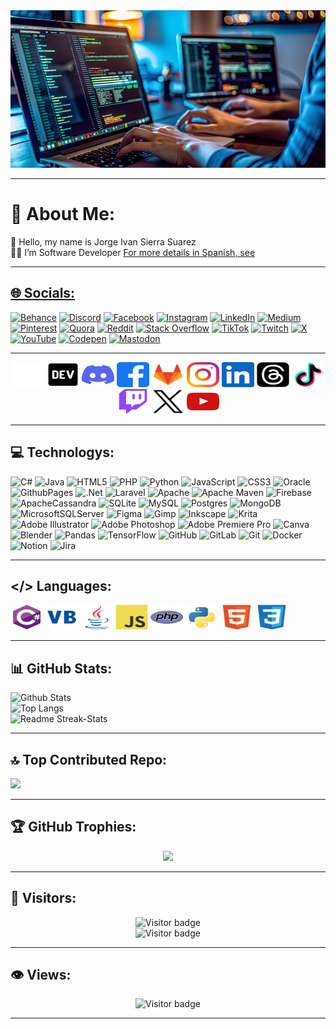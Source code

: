 <div align="center">
<img src="assets/images/techs/jpg/banner/developer.jpg" alt="Banner"/>
</div>

<hr>

# 💫 About Me:
<div align="left">
👋 Hello, my name is Jorge Ivan Sierra Suarez <br>👨‍💻 I’m Software Developer
<a href="README.ES.md" target="_blank">For more details in Spanish, see 
</div>

<hr>

## 🌐 Socials:
[![Behance](https://img.shields.io/badge/Behance-1769ff?logo=behance&logoColor=white)](https://behance.net/jissbossh)
[![Discord](https://img.shields.io/badge/Discord-%237289DA.svg?logo=discord&logoColor=white)](https://discord.gg/jissbossh)
[![Facebook](https://img.shields.io/badge/Facebook-%231877F2.svg?logo=Facebook&logoColor=white)](https://facebook.com/jissbossh)
[![Instagram](https://img.shields.io/badge/Instagram-%23E4405F.svg?logo=Instagram&logoColor=white)](https://instagram.com/jissbossh)
[![LinkedIn](https://img.shields.io/badge/LinkedIn-%230077B5.svg?logo=linkedin&logoColor=white)](https://linkedin.com/in/jissbossh)
[![Medium](https://img.shields.io/badge/Medium-12100E?logo=medium&logoColor=white)](https://medium.com/@jissbossh)
[![Pinterest](https://img.shields.io/badge/Pinterest-%23E60023.svg?logo=Pinterest&logoColor=white)](https://pinterest.com/jissbossh) [![Quora](https://img.shields.io/badge/Quora-%23B92B27.svg?logo=Quora&logoColor=white)](https://quora.com/profile/jissbossh)
[![Reddit](https://img.shields.io/badge/Reddit-%23FF4500.svg?logo=Reddit&logoColor=white)](https://reddit.com/user/jissbossh)
[![Stack Overflow](https://img.shields.io/badge/-Stackoverflow-FE7A16?logo=stack-overflow&logoColor=white)](https://stackoverflow.com/users/jissbossh)
[![TikTok](https://img.shields.io/badge/TikTok-%23000000.svg?logo=TikTok&logoColor=white)](https://tiktok.com/@jissbossh)
[![Twitch](https://img.shields.io/badge/Twitch-%239146FF.svg?logo=Twitch&logoColor=white)](https://twitch.tv/jissbossh)
[![X](https://img.shields.io/badge/X-black.svg?logo=X&logoColor=white)](https://x.com/jissbossh)
[![YouTube](https://img.shields.io/badge/YouTube-%23FF0000.svg?logo=YouTube&logoColor=white)](https://youtube.com/@jissbossh)
[![Codepen](https://img.shields.io/badge/Codepen-000000?style=for-the-badge&logo=codepen&logoColor=white)](https://codepen.io/jissbossh)
[![Mastodon](https://img.shields.io/badge/-MASTODON-%232B90D9?style=for-the-badge&logo=mastodon&logoColor=white)](https://mastodon.social/@jissbossh)

<hr>

<div align="center">
  <a href="https://app.aluracursos.com/user/jissbossh
" target="_blank"><img src="assets/icons/social/svg/alura/default.svg" width="52" height="40" alt="Alura logo"/></a>
  <a href="https://dev.to/jissbossh" target="_blank"><img src="assets/icons/social/svg/devto/default.svg" width="52" height="40" alt="Dev.To logo"/></a>
  <a href="https://discord.gg/JGSBF8UMup
" target="_blank"><img src="assets/icons/social/svg/discord/default.svg" width="52" height="40" alt="Discord logo"/></a>
  <a href="https://www.facebook.com/jissbossh" target="_blank"><img src="assets/icons/social/svg/facebook/default.svg" width="52" height="40" alt="Facebook logo"/></a>
  <a href="https://gitlab.com/jissbossh" target="_blank"><img src="assets/icons/social/svg/gitlab/default.svg" width="52" height="40" alt="GitLab logo"/></a>
  <a href="https://www.instagram.com/jissbossh"><img src="assets/icons/social/svg/instagram/default.svg" width="52" height="40" alt="Instagram logo"/></a>
  <a href="https://www.linkedin.com/in/jissbossh"><img src="assets/icons/social/svg/linkedin/default.svg" width="52" height="40" alt="Linkedin logo"/></a>
  <a href="https://www.threads.net/@jissbossh"><img src="assets/icons/social/svg/threads/default.svg" width="52" height="40" alt="Threads logo"/></a>
  <a href="https://www.tiktok.com/@jissbossh"><img src="assets/icons/social/svg/tiktok/default.svg" width="52" height="40" alt="Tiktok logo"/></a>
  <a href="https://www.twitch.tv/jissbossh"><img src="assets/icons/social/svg/twitch/default.svg" width="52" height="40" alt="Twitch logo"/></a>
  <a href="https://x.com/jissbossh"><img src="assets/icons/social/svg/x/default.svg" width="52" height="40" alt="X logo"/></a>
  <a href="https://www.youtube.com/@jissbossh"><img src="assets/icons/social/svg/youtube/default.svg" width="52" height="40" alt="Youtube logo"/></a>
</div>

<hr>

## 💻 Technologys:
![C#](https://img.shields.io/badge/c%23-%23239120.svg?style=for-the-badge&logo=csharp&logoColor=white)
![Java](https://img.shields.io/badge/java-%23ED8B00.svg?style=for-the-badge&logo=openjdk&logoColor=white)
![HTML5](https://img.shields.io/badge/html5-%23E34F26.svg?style=for-the-badge&logo=html5&logoColor=white)
![PHP](https://img.shields.io/badge/php-%23777BB4.svg?style=for-the-badge&logo=php&logoColor=white)
![Python](https://img.shields.io/badge/python-3670A0?style=for-the-badge&logo=python&logoColor=ffdd54)
![JavaScript](https://img.shields.io/badge/javascript-%23323330.svg?style=for-the-badge&logo=javascript&logoColor=%23F7DF1E)
![CSS3](https://img.shields.io/badge/css3-%231572B6.svg?style=for-the-badge&logo=css3&logoColor=white)
![Oracle](https://img.shields.io/badge/Oracle-F80000?style=for-the-badge&logo=oracle&logoColor=white)
![GithubPages](https://img.shields.io/badge/github%20pages-121013?style=for-the-badge&logo=github&logoColor=white)
![.Net](https://img.shields.io/badge/.NET-5C2D91?style=for-the-badge&logo=.net&logoColor=white)
![Laravel](https://img.shields.io/badge/laravel-%23FF2D20.svg?style=for-the-badge&logo=laravel&logoColor=white)
![Apache](https://img.shields.io/badge/apache-%23D42029.svg?style=for-the-badge&logo=apache&logoColor=white)
![Apache Maven](https://img.shields.io/badge/Apache%20Maven-C71A36?style=for-the-badge&logo=Apache%20Maven&logoColor=white)
![Firebase](https://img.shields.io/badge/firebase-a08021?style=for-the-badge&logo=firebase&logoColor=ffcd34)
![ApacheCassandra](https://img.shields.io/badge/cassandra-%231287B1.svg?style=for-the-badge&logo=apache-cassandra&logoColor=white)
![SQLite](https://img.shields.io/badge/sqlite-%2307405e.svg?style=for-the-badge&logo=sqlite&logoColor=white)
![MySQL](https://img.shields.io/badge/mysql-4479A1.svg?style=for-the-badge&logo=mysql&logoColor=white)
![Postgres](https://img.shields.io/badge/postgres-%23316192.svg?style=for-the-badge&logo=postgresql&logoColor=white)
![MongoDB](https://img.shields.io/badge/MongoDB-%234ea94b.svg?style=for-the-badge&logo=mongodb&logoColor=white)
![MicrosoftSQLServer](https://img.shields.io/badge/Microsoft%20SQL%20Server-CC2927?style=for-the-badge&logo=microsoft%20sql%20server&logoColor=white) ![Figma](https://img.shields.io/badge/figma-%23F24E1E.svg?style=for-the-badge&logo=figma&logoColor=white)
![Gimp](https://img.shields.io/badge/Gimp-657D8B?style=for-the-badge&logo=gimp&logoColor=FFFFFF)
![Inkscape](https://img.shields.io/badge/Inkscape-e0e0e0?style=for-the-badge&logo=inkscape&logoColor=080A13)
![Krita](https://img.shields.io/badge/Krita-203759?style=for-the-badge&logo=krita&logoColor=EEF37B)
![Adobe Illustrator](https://img.shields.io/badge/adobe%20illustrator-%23FF9A00.svg?style=for-the-badge&logo=adobe%20illustrator&logoColor=white)
![Adobe Photoshop](https://img.shields.io/badge/adobe%20photoshop-%2331A8FF.svg?style=for-the-badge&logo=adobe%20photoshop&logoColor=white)
![Adobe Premiere Pro](https://img.shields.io/badge/Adobe%20Premiere%20Pro-9999FF.svg?style=for-the-badge&logo=Adobe%20Premiere%20Pro&logoColor=white)
![Canva](https://img.shields.io/badge/Canva-%2300C4CC.svg?style=for-the-badge&logo=Canva&logoColor=white)
![Blender](https://img.shields.io/badge/blender-%23F5792A.svg?style=for-the-badge&logo=blender&logoColor=white)
![Pandas](https://img.shields.io/badge/pandas-%23150458.svg?style=for-the-badge&logo=pandas&logoColor=white)
![TensorFlow](https://img.shields.io/badge/TensorFlow-%23FF6F00.svg?style=for-the-badge&logo=TensorFlow&logoColor=white)
![GitHub](https://img.shields.io/badge/github-%23121011.svg?style=for-the-badge&logo=github&logoColor=white)
![GitLab](https://img.shields.io/badge/gitlab-%23181717.svg?style=for-the-badge&logo=gitlab&logoColor=white)
![Git](https://img.shields.io/badge/git-%23F05033.svg?style=for-the-badge&logo=git&logoColor=white)
![Docker](https://img.shields.io/badge/docker-%230db7ed.svg?style=for-the-badge&logo=docker&logoColor=white)
![Notion](https://img.shields.io/badge/Notion-%23000000.svg?style=for-the-badge&logo=notion&logoColor=white)
![Jira](https://img.shields.io/badge/jira-%230A0FFF.svg?style=for-the-badge&logo=jira&logoColor=white)

<hr>

## </> Languages:
<div align="left">
<a href="https://learn.microsoft.com/en-us/dotnet/csharp/" target="_blank"><img src="assets/icons/techs/svg/csharp/default.svg" width="52" height="40" alt="C# logo"/></a>
<a href="https://learn.microsoft.com/en-us/dotnet/visual-basic/" target="_blank"><img src="assets/icons/techs/svg/vb/default.svg" width="52" height="40" alt="Visual Basic logo"/></a>
<a href="https://www.oracle.com/java/" target="_blank"><img src="assets/icons/techs/svg/java/default.svg" width="52" height="40" alt="Java logo"/></a>
<a href="https://developer.mozilla.org/en/docs/Web/JavaScript" target="_blank"><img src="assets/icons/techs/svg/javascript/default.svg" width="52" height="40" alt="JavaScript logo"/></a>
<a href="https://www.php.net/manual/en/" target="_blank"><img src="assets/icons/techs/svg/php/default.svg" width="52" height="40" alt="Php logo"/></a>
<a href="https://docs.python.org/3/" target="_blank"><img src="assets/icons/techs/svg/python/default.svg" width="52" height="40" alt="Phython logo"/></a>
<a href="https://developer.mozilla.org/en/docs/Web/HTML" target="_blank"><img src="assets/icons/techs/svg/html/default.svg" width="52" height="40" alt="Html logo"/></a>
<a href="https://developer.mozilla.org/en/docs/Web/CSS" target="_blank"><img src="assets/icons/techs/svg/css/default.svg" width="52" height="40" alt="Css logo"/></a>
</div>

<hr>

## 📊 GitHub Stats:
<div align="left"> 
  <div align="left">
    <img width="500" height="200" src="https://github-readme-stats.vercel.app/api?username=jissbossh&theme=radical&hide_border=false&include_all_commits=true&count_private=true&card_width=500" alt="Github Stats"/>
    </div>
    <div width="500" height="200" align="left">
      <img src="https://github-readme-stats.vercel.app/api/top-langs/?username=jissbossh&theme=radical&hide_border=false&include_all_commits=true&count_private=true&card_width=500"alt="Top Langs"/>
      </div>
      <div width="500" height="300" align="left">
        <img src="https://github-readme-streak-stats.herokuapp.com/?user=jissbossh&theme=radical&hide_border=false&card_width=500&card_height=200" alt="Readme Streak-Stats"/>
      </div>    
</div>

<hr>

## 🔝 Top Contributed Repo:
<div align="left"><img src="https://github-contributor-stats.vercel.app/api?username=jissbossh&limit=5&theme=radical&combine_all_yearly_contributions=true"/>
</div>

<hr>

## 🏆 GitHub Trophies:
<div align="center">
  <img src="https://github-profile-trophy.vercel.app/?username=jissbossh&theme=radical&no-frame=false&no-bg=false&margin-w=4"/>
</div>

<hr>

## 🧿 Visitors:
<div align="center">
  <img src="https://visitor-badge.laobi.icu/badge?page_id=jissbossh.jissbossh&theme=radical&format=true" alt="Visitor badge"/>
  </div>
<div align="center">
  <img src="https://komarev.com/ghpvc/?username=jissbossh&theme=radical&format=true" alt="Visitor badge"/>
  </div>
</div>

<hr>

## 👁 Views:
<div align="center"><img src="https://profile-counter.glitch.me/jissbossh/count.svg?&theme=radical&format=true" height="40" width="200" try {
alt="Visitor badge"/><hr></div>

<!--
Here are some ideas to get you started:

- 🔭 I’m currently working on ...
- 🌱 I’m currently learning ...
- 👯 I’m looking to collaborate on ...
- 🤔 I’m looking for help with ...
- 💬 Ask me about ...
- 📫 How to reach me: ...
- 😄 Pronouns: ...
- ⚡ Fun fact: ...
-->